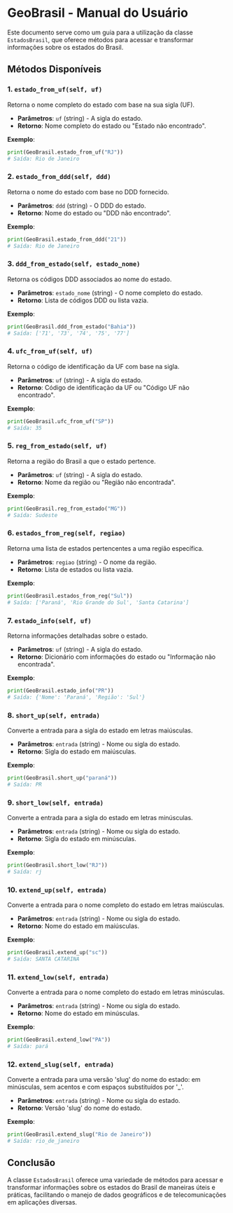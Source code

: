 # GeoBrasil - Manual do Usuário

Este documento serve como um guia para a utilização da classe `EstadosBrasil`, que oferece métodos para acessar e transformar informações sobre os estados do Brasil.

## Métodos Disponíveis

### 1. `estado_from_uf(self, uf)`
Retorna o nome completo do estado com base na sua sigla (UF).
- **Parâmetros**: `uf` (string) - A sigla do estado.
- **Retorno**: Nome completo do estado ou "Estado não encontrado".

**Exemplo**:
```python
print(GeoBrasil.estado_from_uf("RJ"))
# Saída: Rio de Janeiro
```

### 2. `estado_from_ddd(self, ddd)`
Retorna o nome do estado com base no DDD fornecido.
- **Parâmetros**: `ddd` (string) - O DDD do estado.
- **Retorno**: Nome do estado ou "DDD não encontrado".

**Exemplo**:
```python
print(GeoBrasil.estado_from_ddd("21"))
# Saída: Rio de Janeiro
```

### 3. `ddd_from_estado(self, estado_nome)`
Retorna os códigos DDD associados ao nome do estado.
- **Parâmetros**: `estado_nome` (string) - O nome completo do estado.
- **Retorno**: Lista de códigos DDD ou lista vazia.

**Exemplo**:
```python
print(GeoBrasil.ddd_from_estado("Bahia"))
# Saída: ['71', '73', '74', '75', '77']
```

### 4. `ufc_from_uf(self, uf)`
Retorna o código de identificação da UF com base na sigla.
- **Parâmetros**: `uf` (string) - A sigla do estado.
- **Retorno**: Código de identificação da UF ou "Código UF não encontrado".

**Exemplo**:
```python
print(GeoBrasil.ufc_from_uf("SP"))
# Saída: 35
```

### 5. `reg_from_estado(self, uf)`
Retorna a região do Brasil a que o estado pertence.
- **Parâmetros**: `uf` (string) - A sigla do estado.
- **Retorno**: Nome da região ou "Região não encontrada".

**Exemplo**:
```python
print(GeoBrasil.reg_from_estado("MG"))
# Saída: Sudeste
```

### 6. `estados_from_reg(self, regiao)`
Retorna uma lista de estados pertencentes a uma região específica.
- **Parâmetros**: `regiao` (string) - O nome da região.
- **Retorno**: Lista de estados ou lista vazia.

**Exemplo**:
```python
print(GeoBrasil.estados_from_reg("Sul"))
# Saída: ['Paraná', 'Rio Grande do Sul', 'Santa Catarina']
```

### 7. `estado_info(self, uf)`
Retorna informações detalhadas sobre o estado.
- **Parâmetros**: `uf` (string) - A sigla do estado.
- **Retorno**: Dicionário com informações do estado ou "Informação não encontrada".

**Exemplo**:
```python
print(GeoBrasil.estado_info("PR"))
# Saída: {'Nome': 'Paraná', 'Região': 'Sul'}
```

### 8. `short_up(self, entrada)`
Converte a entrada para a sigla do estado em letras maiúsculas.
- **Parâmetros**: `entrada` (string) - Nome ou sigla do estado.
- **Retorno**: Sigla do estado em maiúsculas.

**Exemplo**:
```python
print(GeoBrasil.short_up("paraná"))
# Saída: PR
```

### 9. `short_low(self, entrada)`
Converte a entrada para a sigla do estado em letras minúsculas.
- **Parâmetros**: `entrada` (string) - Nome ou sigla do estado.
- **Retorno**: Sigla do estado em minúsculas.

**Exemplo**:
```python
print(GeoBrasil.short_low("RJ"))
# Saída: rj
```

### 10. `extend_up(self, entrada)`
Converte a entrada para o nome completo do estado em letras maiúsculas.
- **Parâmetros**: `entrada` (string) - Nome ou sigla do estado.
- **Retorno**: Nome do estado em maiúsculas.

**Exemplo**:
```python
print(GeoBrasil.extend_up("sc"))
# Saída: SANTA CATARINA
```

### 11. `extend_low(self, entrada)`
Converte a entrada para o nome completo do estado em letras minúsculas.
- **Parâmetros**: `entrada` (string) - Nome ou sigla do estado.
- **Retorno**: Nome do estado em minúsculas.

**Exemplo**:
```python
print(GeoBrasil.extend_low("PA"))
# Saída: pará
```

### 12. `extend_slug(self, entrada)`
Converte a entrada para uma versão 'slug' do nome do estado: em minúsculas, sem acentos e com espaços substituídos por '_'.
- **Parâmetros**: `entrada` (string) - Nome ou sigla do estado.
- **Retorno**: Versão 'slug' do nome do estado.

**Exemplo**:
```python
print(GeoBrasil.extend_slug("Rio de Janeiro"))
# Saída: rio_de_janeiro
```

## Conclusão
A classe `EstadosBrasil` oferece uma variedade de métodos para acessar e transformar informações sobre os estados do Brasil de maneiras úteis e práticas, facilitando o manejo de dados geográficos e de telecomunicações em aplicações diversas.
